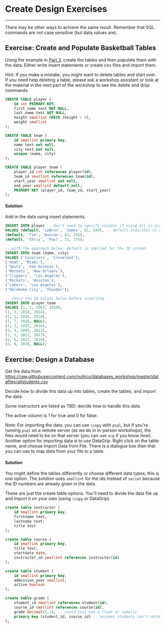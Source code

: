 # Create Design Exercises
----

There may be other ways to achieve the same result.  Remember that SQL commands are not case sensitive (but data values are).

## Exercise: Create and Populate Basketball Tables

Using the example in [Part 3](part3.md#an-example), create the tables and then populate them with the data.  Either write insert statements or create csv files and import them.

Hint: If you make a mistake, you might want to delete tables and start over.  If you need help deleting a table, please ask a workshop assistant or look at the material in the next part of the workshop to see the delete and drop commands.


```sql
CREATE TABLE player (
	id int PRIMARY KEY,
	first_name text NOT NULL,
	last_name text NOT NULL,
	height smallint CHECK (height > 0), 
	weight smallint
);

CREATE TABLE team (
	id smallint primary key, 
	name text not null,
	city text not null,
	unique (name, city)
);

CREATE TABLE player_team (
	player_id int references player(id),
	team_id smallint references team(id), 
	start_year smallint not null, 
	end_year smallint default null,
	PRIMARY KEY (player_id, team_id, start_year)
);
```

#### Solution

Add in the data using insert statements.

```sql
INSERT INTO player -- don't need to specify columns if using all in order
VALUES (default, 'LeBron', 'James', 81, 249), -- default indicates to assign the value
(default, 'Tim', 'Duncan', 82, 256),
(default, 'Chris', 'Paul', 72, 175);

-- with the approach below, default is implied for the ID column
INSERT INTO team (name, city)
VALUES ('Cavaliers', 'Cleveland'),
('Heat', 'Miami'),
('Spurs', 'San Antonio'),
('Hornets', 'New Orleans'),
('Clippers', 'Los Angeles'),
('Rockets', 'Houston'),
('Lakers', 'Los Angeles'),
('Oklahoma City', 'Thunder');

-- check the ID values below before inserting
INSERT INTO player_team 
VALUES (1, 1, 2003, 2010),
(1, 2, 2010, 2014),
(1, 1, 2014, 2018),
(1, 7, 2018, NULL),
(2, 3, 1997, 2016),
(3, 4, 2005, 2011),
(3, 5, 2011, 2017),
(3, 6, 2017, 2019),
(3, 8, 2019, NULL);
```


## Exercise: Design a Database

Get the data from https://raw.githubusercontent.com/nuitrcs/databases_workshop/master/datafiles/allstudents.csv

Decide how to divide this data up into tables, create the tables, and import the data.

Some instructors are listed as TBD: decide how to handle this data.

The active column is 1 for true and 0 for false.  

Note: For importing the data, you can use `\copy` with `psql`, but if you're running `psql` on a remote server (as we do in in-person workshops), the files would need to be on that server (you can use `scp` if you know how).  Another option for importing data is to use DataGrip.  Right click on the table name, and choose Import Data from File.  There is a dialogue box then that you can use to map data from your file to a table.  

#### Solution

You might define the tables differently or choose different data types; this is one option.  The solution uses `smallint` for the ids instead of `serial` because the ID numbers are already given in the data.

These are just the create table options.  You'll need to divide the data file up and import it on your own (using `\copy` or DataGrip).  

```sql
create table instructor (
	id smallint primary key,
	firstname text,
	lastname text,
	title text
);

create table course (
	id smallint primary key,
	title text,
	startdate date,
	instructor_id smallint references instructor(id)
);

create table student (
	id smallint primary key,
	admission_year smallint,
	active boolean
);

create table grade (
	student_id smallint references student(id),
	course_id smallint references course(id),
	grade decimal(2,1), -- could just use a float or numeric
	primary key (student_id, course_id) -- assumes students can't retake courses
);

```





